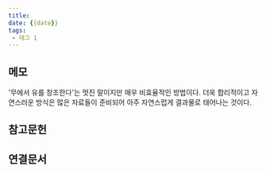 ```yaml
---
title: 
date: {{date}}
tags:
 - 태그 1
---
```


## 메모

'무에서 유를 창조한다'는 멋진 말이지만 매우 비효율적인 방법이다. 더욱 합리적이고 자연스러운 방식은 많은 자료들이 준비되어 아주 자연스럽게 결과물로 태어나는 것이다.

## 참고문헌


## 연결문서

